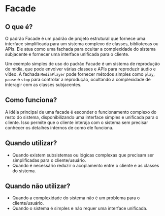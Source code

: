 # Facade

## O que é?

O padrão Facade é um padrão de projeto estrutural que fornece uma interface simplificada para um sistema complexo de classes, bibliotecas ou APIs. Ele atua como uma fachada para ocultar a complexidade do sistema subjacente e fornecer uma interface unificada para o cliente.

Um exemplo simples de uso do padrão Facade é um sistema de reprodução de mídia, que pode envolver várias classes e APIs para reproduzir áudio e vídeo. A fachada `MediaPlayer` pode fornecer métodos simples como `play`, `pause` e `stop` para controlar a reprodução, ocultando a complexidade de interagir com as classes subjacentes.

## Como funciona?

A idéia principal de uma facade é esconder o funcionamento complexo do resto do sistema, disponibilizando uma interface simples e unificada para o cliente. Isso permite que o cliente interaja com o sistema sem precisar conhecer os detalhes internos de como ele funciona.

## Quando utilizar?

- Quando existem subsistemas ou lógicas complexas que precisam ser simplificadas para o cliente/usuário.
- Quando é necessário reduzir o acoplamento entre o cliente e as classes do sistema.

## Quando não utilizar?

- Quando a complexidade do sistema não é um problema para o cliente/usuário.
- Quando o sistema é simples e não requer uma interface unificada.
